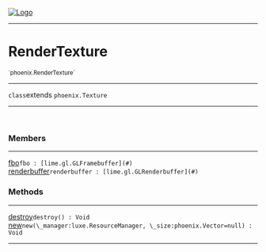
[![Logo](../../images/logo.png)](../../api/index.html)

---



<h1>RenderTexture</h1>
<small>`phoenix.RenderTexture`</small>



---

`class`extends <code><span>phoenix.Texture</span></code>

---

&nbsp;
&nbsp;



<h3>Members</h3> <hr/><span class="member apipage">
                <a name="fbo"><a class="lift" href="#fbo">fbo</a></a><code class="signature apipage">fbo : [lime.gl.GLFramebuffer](#)</code><br/></span>
            <span class="small_desc_flat"></span><span class="member apipage">
                <a name="renderbuffer"><a class="lift" href="#renderbuffer">renderbuffer</a></a><code class="signature apipage">renderbuffer : [lime.gl.GLRenderbuffer](#)</code><br/></span>
            <span class="small_desc_flat"></span>





<h3>Methods</h3> <hr/><span class="method apipage">
            <a name="destroy"><a class="lift" href="#destroy">destroy</a></a><code class="signature apipage">destroy() : Void</code><br/><span class="small_desc_flat"></span>
        </span>
    <span class="method apipage">
            <a name="new"><a class="lift" href="#new">new</a></a><code class="signature apipage">new(\_manager:luxe.ResourceManager<span></span>, \_size:phoenix.Vector<span>=null</span>) : Void</code><br/><span class="small_desc_flat"></span>
        </span>
    





---

&nbsp;
&nbsp;
&nbsp;
&nbsp;